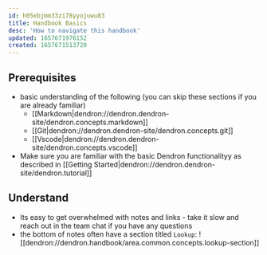 ```yaml
---
id: h05ebjmm33zi78yyojuwu83
title: Handbook Basics
desc: 'How to navigate this handbook'
updated: 1657671976152
created: 1657671513720
---
```


## Prerequisites
- basic understanding of the following (you can skip these sections if you are already familiar)
    - [[Markdown|dendron://dendron.dendron-site/dendron.concepts.markdown]]
    - [[Git|dendron://dendron.dendron-site/dendron.concepts.git]]
    - [[Vscode|dendron://dendron.dendron-site/dendron.concepts.vscode]]
- Make sure you are familiar with the basic Dendron functionalityy as described in [[Getting Started|dendron://dendron.dendron-site/dendron.tutorial]]

## Understand
- Its easy to get overwhelmed with notes and links - take it slow and reach out in the team chat if you have any questions
- the bottom of notes often have a section titled `Lookup`: ![[dendron://dendron.handbook/area.common.concepts.lookup-section]]
